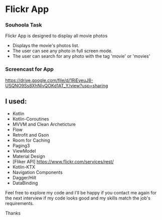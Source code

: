 # Flickr App
### Souhoola Task

Flickr App is designed to display all movie photos

- Displays the movie's photos list.
- The user can see any photo in full screen mode.
- The user can search for any photo with the tag 'movie' or 'movies'


### Screencast for App
https://drive.google.com/file/d/1RiEyeuJ8-USQNO9Ss8XhNIvQOKd1AT_Y/view?usp=sharing

## I used:
- Kotlin
- Kotlin-Coroutines
- MVVM and Clean Archeticture
- Flow
- Retrofit and Gson
- Room for Caching
- Paging3
- ViewModel
- Material Design
- [Fliker API] https://www.flickr.com/services/rest/
- Kotlin-KTX
- Navigation Components
- Dagger/Hilt
- DataBinding

Feel free to explore my code and I'll be happy if you contact me again for the next interview if my code looks good and my skills match the job's requirements.

Thanks




